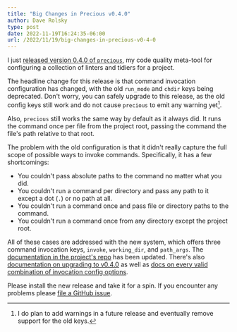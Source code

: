 ```yaml
---
title: "Big Changes in Precious v0.4.0"
author: Dave Rolsky
type: post
date: 2022-11-19T16:24:35-06:00
url: /2022/11/19/big-changes-in-precious-v0-4-0
---
```


I just [released version 0.4.0 of
`precious`](https://github.com/houseabsolute/precious/releases/tag/v0.4.0), my
code quality meta-tool for configuring a collection of linters and tidiers for
a project.

The headline change for this release is that command invocation configuration
has changed, with the old `run_mode` and `chdir` keys being
deprecated. Don't worry, you can safely upgrade to this release, as the
old config keys still work and do not cause `precious` to emit any warning
yet[^1].

Also, `precious` still works the same way by default as it always did. It runs
the command once per file from the project root, passing the command the
file's path relative to that root.

The problem with the old configuration is that it didn't really capture the
full scope of possible ways to invoke commands. Specifically, it has a few
shortcomings:

- You couldn't pass absolute paths to the command no matter what you did.
- You couldn't run a command per directory and pass any path to it except a
  dot (`.`) or no path at all.
- You couldn't run a command once and pass file or directory paths to the
  command.
- You couldn't run a command once from any directory except the project root.

All of these cases are addressed with the new system, which offers three
command invocation keys, `invoke`, `working_dir`, and `path_args`. The
[documentation in the project's
repo](https://github.com/houseabsolute/precious) has been updated. There's
also [documentation on upgrading to
v0.4.0](https://github.com/houseabsolute/precious/blob/master/docs/upgrade-from-0.3.0-to-0.4.0.md)
as well as [docs on every valid combination of invocation config
options](https://github.com/houseabsolute/precious/blob/master/docs/invocation-examples.md).

Please install the new release and take it for a spin. If you encounter any
problems please [file a GitHub
issue](https://github.com/houseabsolute/precious/issues?q=is%3Aissue+is%3Aopen+sort%3Aupdated-desc).

[^1]:
    I do plan to add warnings in a future release and eventually remove
    support for the old keys.
